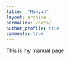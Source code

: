 ```yaml
---
title:  "Мануал"
layout: archive
permalink: /docs/
author_profile: true
comments: true
---
```


This is my manual page  

